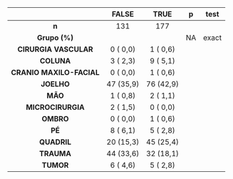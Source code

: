 

|           &nbsp;           |   FALSE   |   TRUE    |  p  |  test  |
|:--------------------------:|:---------:|:---------:|:---:|:------:|
|           **n**            |    131    |    177    |     |        |
|       **Grupo (%)**        |           |           | NA  | exact  |
|   **CIRURGIA VASCULAR**    | 0 ( 0,0)  | 1 ( 0,6)  |     |        |
|         **COLUNA**         | 3 ( 2,3)  | 9 ( 5,1)  |     |        |
|  **CRANIO MAXILO-FACIAL**  | 0 ( 0,0)  | 1 ( 0,6)  |     |        |
|         **JOELHO**         | 47 (35,9) | 76 (42,9) |     |        |
|          **MÃO**           | 1 ( 0,8)  | 2 ( 1,1)  |     |        |
|     **MICROCIRURGIA**      | 2 ( 1,5)  | 0 ( 0,0)  |     |        |
|         **OMBRO**          | 0 ( 0,0)  | 1 ( 0,6)  |     |        |
|           **PÉ**           | 8 ( 6,1)  | 5 ( 2,8)  |     |        |
|        **QUADRIL**         | 20 (15,3) | 45 (25,4) |     |        |
|         **TRAUMA**         | 44 (33,6) | 32 (18,1) |     |        |
|         **TUMOR**          | 6 ( 4,6)  | 5 ( 2,8)  |     |        |

